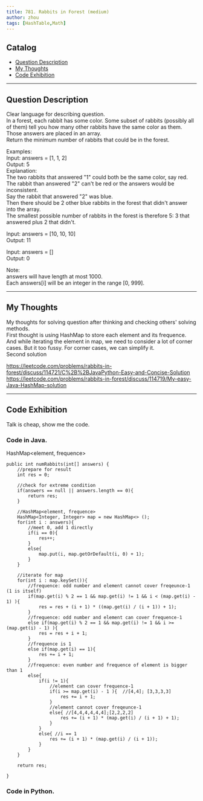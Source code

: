 ```yaml
---
title: 781. Rabbits in Forest (medium)                  
author: zhou      
tags: [HashTable,Math]          
---
```


       

## Catalog  
+ [Question Description](#partI)
+ [My Thoughts](#partII)
+ [Code Exhibition](#partIII)

----------------------------------

## Question Description
Clear language for describing question.    
In a forest, each rabbit has some color. Some subset of rabbits (possibly all of them) tell you how many other rabbits have the same color as them. Those answers are placed in an array.      
Return the minimum number of rabbits that could be in the forest.     

Examples:    
Input: answers = [1, 1, 2]   
Output: 5  
Explanation:    
The two rabbits that answered "1" could both be the same color, say red.   
The rabbit than answered "2" can't be red or the answers would be inconsistent.   
Say the rabbit that answered "2" was blue.   
Then there should be 2 other blue rabbits in the forest that didn't answer into the array.    
The smallest possible number of rabbits in the forest is therefore 5: 3 that answered plus 2 that didn't.       

Input: answers = [10, 10, 10]     
Output: 11      

Input: answers = []    
Output: 0     

Note:      
answers will have length at most 1000.     
Each answers[i] will be an integer in the range [0, 999].      



----------------------------------

## My Thoughts
My thoughts for solving question after thinking and checking others' solving methods.           
First thought is using HashMap to store each element and its frequence. And while iterating the element in map, we need to consider a lot of corner cases. But it too fussy. For corner cases, we can simplify it.    
Second solution     

https://leetcode.com/problems/rabbits-in-forest/discuss/114721/C%2B%2BJavaPython-Easy-and-Concise-Solution     
https://leetcode.com/problems/rabbits-in-forest/discuss/114719/My-easy-Java-HashMap-solution     


----------------------------------

## Code Exhibition
Talk is cheap, show me the code.    
### Code in Java.     
HashMap<element, frequence>    

    public int numRabbits(int[] answers) {
        //prepare for result
        int res = 0;
        
        //check for extreme condition
        if(answers == null || answers.length == 0){
            return res;
        }
        
        //HashMap<element, frequence>
        HashMap<Integer, Integer> map = new HashMap<> ();
        for(int i : answers){
            //meet 0, add 1 directly
            if(i == 0){
                res++;
            }
            else{
                map.put(i, map.getOrDefault(i, 0) + 1);
            }
        }
        
        //iterate for map
        for(int i : map.keySet()){
            //frequence: odd number and element cannot cover freqeunce-1 (1 is itself)
            if(map.get(i) % 2 == 1 && map.get(i) != 1 && i < (map.get(i) - 1) ){
                res = res + (i + 1) * ((map.get(i) / (i + 1)) + 1);
            }
            //frequence: odd number and element can cover frequence-1
            else if(map.get(i) % 2 == 1 && map.get(i) != 1 && i >= (map.get(i) - 1) ){
                res = res + i + 1;
            }
            //frequence is 1 
            else if(map.get(i) == 1){
                res += i + 1;
            }
            //frequence: even number and frequence of element is bigger than 1
            else{
                if(i != 1){
                    //element can cover frequence-1
                    if(i >= map.get(i) - 1 ){  //[4,4]; [3,3,3,3]
                        res += i + 1;
                    }
                    //element cannot cover freqeunce-1
                    else{ //[4,4,4,4,4,4];[2,2,2,2] 
                        res += (i + 1) * (map.get(i) / (i + 1) + 1);
                    } 
                }
                else{ //i == 1
                    res += (i + 1) * (map.get(i) / (i + 1));
                }
            }
        }
        
        return res;
        
    }




### Code in Python.   




